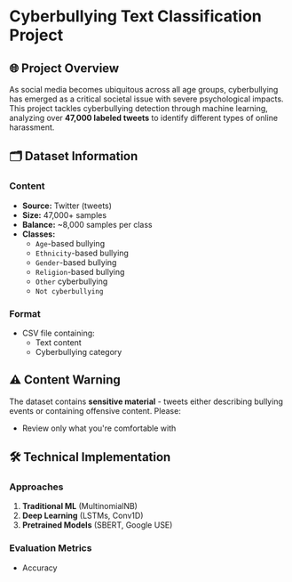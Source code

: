 # Cyberbullying Text Classification Project

## 🌐 Project Overview
As social media becomes ubiquitous across all age groups, cyberbullying has emerged as a critical societal issue with severe psychological impacts.
This project tackles cyberbullying detection through machine learning, analyzing over **47,000 labeled tweets** to identify different types of online harassment.

## 🗂 Dataset Information
### Content
- **Source:** Twitter (tweets)
- **Size:** 47,000+ samples
- **Balance:** ~8,000 samples per class
- **Classes:**
  - `Age`-based bullying
  - `Ethnicity`-based bullying
  - `Gender`-based bullying
  - `Religion`-based bullying
  - `Other` cyberbullying
  - `Not cyberbullying`

### Format
- CSV file containing:
  - Text content
  - Cyberbullying category
 
## ⚠️ Content Warning
The dataset contains **sensitive material** - tweets either describing bullying events or containing offensive content. Please:
- Review only what you're comfortable with

## 🛠️ Technical Implementation
### Approaches
1. **Traditional ML** (MultinomialNB)
2. **Deep Learning** (LSTMs, Conv1D)
3. **Pretrained Models** (SBERT, Google USE)

### Evaluation Metrics
- Accuracy
